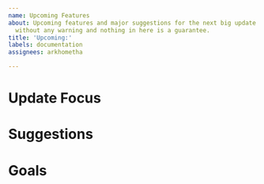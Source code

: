 ```yaml
---
name: Upcoming Features
about: Upcoming features and major suggestions for the next big update. Might change
  without any warning and nothing in here is a guarantee.
title: 'Upcoming:'
labels: documentation
assignees: arkhometha

---
```


# Update Focus

# Suggestions

# Goals
